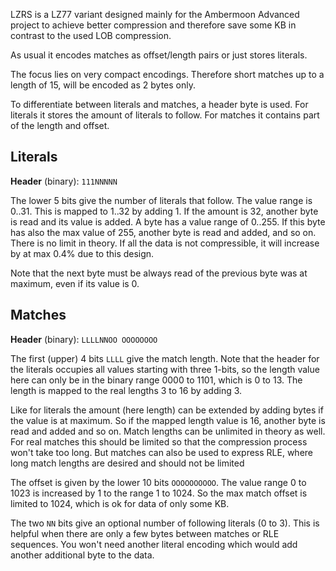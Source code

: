 LZRS is a LZ77 variant designed mainly for the Ambermoon Advanced project to achieve better compression and therefore save some KB in contrast to the used LOB compression.

As usual it encodes matches as offset/length pairs or just stores literals.

The focus lies on very compact encodings. Therefore short matches up to a length of 15, will be encoded as 2 bytes only.

To differentiate between literals and matches, a header byte is used. For literals it stores the amount of literals to follow. For matches it contains part of the length and offset.


## Literals

**Header** (binary): `111NNNNN`

The lower 5 bits give the number of literals that follow. The value range is 0..31. This is mapped to 1..32 by adding 1.
If the amount is 32, another byte is read and its value is added. A byte has a value range of 0..255. If this byte has also the max value of 255, another byte is read and added, and so on.
There is no limit in theory. If all the data is not compressible, it will increase by at max 0.4% due to this design.

Note that the next byte must be always read of the previous byte was at maximum, even if its value is 0.


## Matches

**Header** (binary): `LLLLNNOO OOOOOOOO`

The first (upper) 4 bits `LLLL` give the match length. Note that the header for the literals occupies all values starting with three 1-bits,
so the length value here can only be in the binary range 0000 to 1101, which is 0 to 13.
The length is mapped to the real lengths 3 to 16 by adding 3.

Like for literals the amount (here length) can be extended by adding bytes if the value is at maximum. So if the mapped length value is 16, another byte is read and added and so on.
Match lengths can be unlimited in theory as well.
For real matches this should be limited so that the compression process won't take too long.
But matches can also be used to express RLE, where long match lengths are desired and should not be limited 

The offset is given by the lower 10 bits `OOOOOOOOOO`. The value range 0 to 1023 is increased by 1 to the range 1 to 1024.
So the max match offset is limited to 1024, which is ok for data of only some KB.

The two `NN` bits give an optional number of following literals (0 to 3).
This is helpful when there are only a few bytes between matches or RLE sequences. You won't need another literal encoding which would add another additional byte to the data.
